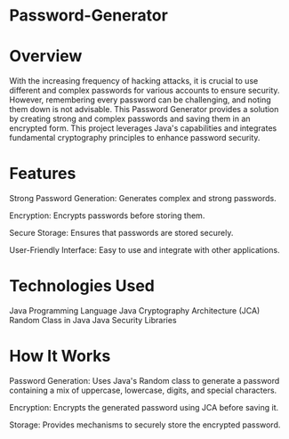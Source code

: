 # Password-Generator

# Overview
With the increasing frequency of hacking attacks, it is crucial to use different and complex passwords for various accounts to ensure security. 
However, remembering every password can be challenging, and noting them down is not advisable. 
This Password Generator provides a solution by creating strong and complex passwords and saving them in an encrypted form.
This project leverages Java's capabilities and integrates fundamental cryptography principles to enhance password security.

# Features

Strong Password Generation: Generates complex and strong passwords.

Encryption: Encrypts passwords before storing them.

Secure Storage: Ensures that passwords are stored securely.

User-Friendly Interface: Easy to use and integrate with other applications.

# Technologies Used

Java Programming Language
Java Cryptography Architecture (JCA)
Random Class in Java
Java Security Libraries

# How It Works

Password Generation: Uses Java's Random class to generate a password containing a mix of uppercase, lowercase, digits, and special characters.

Encryption: Encrypts the generated password using JCA before saving it.

Storage: Provides mechanisms to securely store the encrypted password.
